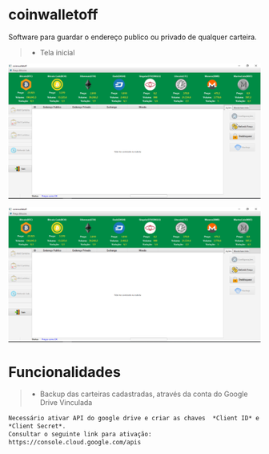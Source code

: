 # coinwalletoff
Software para guardar o endereço publico ou privado de qualquer carteira.

> * Tela inicial
 

![alt text][logo]

   [logo]: https://github.com/cassiolorenzett/coinwalletoff/blob/master/screenshots/walletimg1.png 


![alt text][logo]

   [logo]: https://github.com/cassiolorenzett/coinwalletoff/blob/master/screenshots/walletimg2.png



# Funcionalidades   

> * Backup das carteiras cadastradas, através da conta do Google Drive Vinculada 
```
Necessário ativar API do google drive e criar as chaves  *Client ID* e *Client Secret*.
Consultar o seguinte link para ativação: https://console.cloud.google.com/apis

```

